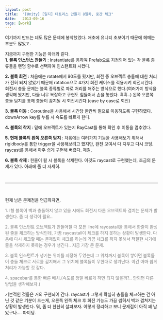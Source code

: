 ```yaml
---
layout: post
title:  "[Unity] [일지] 테트리스 만들기 8일차, 중간 체크"
date:   2013-09-16
tags: [work]
---
```


  여기까지 만드는 데도 많은 문제에 봉착했었다. 애초에 유니티 초보이기 때문에 헤메는 부분도 많았고. 

  지금까지 구현한 기능은 아래와 같다.
<br/>
<b>1. 블록 인스턴스 만들기</b> :
   Instantiate를 통하여 Prefab으로 지정되어 있는 각 블록 종류들을 랜덤 함수로 선택하여 인스턴트화 시켰다. 

<b>2. 블록 회전</b> :
   처음에는 rotate에서 90도를 줬지만, 회전 중 오브젝트 충돌에 대한 처리가 전혀 되지 않았기 때문에 rotation으로 4가지 회전 케이스를 적용시켜 회전시킨다. 회전시 충돌 문제는 블록 종류별로 따로 처리를 해주는 방식으로 했다.(여러가지 방식을 생각해 봤지만, 다들 너무 복잡하고 구현도 힘들어서 손을 놓았다. 흑흑..) 왼쪽 오른쪽 충돌 탐지를 통해 충돌이 감지될 시 회전시킨다.(case by case로 회전) 

<b>3. 블록 이동</b> :
   Coroutine을 사용해서 시간당 한칸씩 밑으로 이동하도록 구현하였다. downArrow key를 누를 시 속도를 빠르게 한다. 

<b>4. 블록의 착지</b> :
   밑에 오브젝트가 있는지 RayCast를 통해 확인 후 이동을 멈추었다. 

<b>5. 현재 블록의 왼쪽 오른쪽 탐지</b> :
   처음에는 여러가지 기능을 사용해보기 위해서 rigidbody를 통한 trigger을 사용해보려고 했지만, 완전 꼬여서 다 지우고 다시 코딩. raycast를 통해서 아주 쉽게 구현해 버렸다. 제길. 

<b>6. 블록 삭제</b> :
   한줄이 될 시 블록을 삭제한다. 이것도 raycast로 구현했는데, 조금의 문제가 있다. 아래에 좀 더 자세히. 

<br/>

-------------------------------

<br/>

  현재 남은 문제점을 언급하자면, 

<span style="color:gray;">1. I형 블록이 벽과 충돌하지 않고 있을 시에도 회전시 다른 오브젝트와 겹치는 문제가 발생한다. 좀 더 생각이 필요..</span>

<span style="color:gray;">2. 블록 인스턴트 오브젝트가 만들어질 때 모든 line에 raycastall을 통해서 한줄이 완성된 줄을 체크하는 방식인데, 가끔 raycastall이 체크를 하지 못하는 상황이 발생한다. 다음에 다시 체크할 때는 문제없이 체크를 하는데 가끔 체크를 하지 못해서 적절한 시기에 줄을 삭제하지 못하는 경우가 생긴다.. 지금 가장 큰 문제. </span>

<span style="color:gray;">3. 블록 인스턴트가 생기는 위치를 지정해 두었는데 그 위치까지 블록이 쌓이면 블록들이 충돌 체크로 서로를 감지해서 그 위치에 블록들이 무한대로 생겨난다. 이건 아마 쉽게 처리가 가능할 것 같다.</span>

<span style="color:gray;">4. spacebar를 통한 빠른 배치.(속도를 정말 빠르게 하면 되지 않을까?.. 안되면 다른 방법을 생각해보자.)</span>

  기본적인 것들은 거의 구현되어 간다. raycast가 그렇게 확실히 충돌을 체크하는 건 아닌 것 같은 기분이 드는게, 오른쪽 왼쪽 체크 후 회전 기능도 가끔 씹혀서 벽과 겹쳐지는 상황이 발생한다. 뭐, 좀 더 찬찬히 살펴보자. 
  이렇게 정리하고 보니 문제점이 아직 꽤 남았구나.... 
  파이팅.